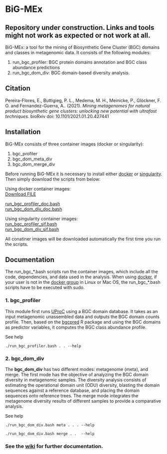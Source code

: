 # BiG-MEx
## Repository under construction. Links and tools might not work as expected or not work at all.


BiG-MEx: a tool for the mining of Biosynthetic Gene Cluster (BGC) domains and classes in metagenomic data. It consists of the following modules:
1. run_bgc_profiler: BGC protein domains annotation and BGC class abundance predictions  
2. run_bgc_dom_div: BGC domain-based diversity analysis.  

## Citation
Pereira-Flores, E., Buttigieg, P. L., Medema, M. H., Meinicke, P., Glöckner, F. O. and Fernandez-Guerra, A.. (2021). _Mining metagenomes for natural product biosynthetic gene clusters: unlocking new potential with ultrafast techniques_. bioRxiv doi: 10.1101/2021.01.20.427441

## Installation
BiG-MEx consists of three container images (docker or singularity): 
1. bgc_profiler  
2. bgc_dom_meta_div  
3. bgc_dom_merge_div  

Before running BiG-MEx it is necessary to install either [docker](https://www.docker.com/) or [singularity](https://sylabs.io/).
Then simply download the scripts from below:

Using docker container images:  
<a id="raw-url" href="https://raw.githubusercontent.com/pereiramemo/BiG-MEx/master/run_scripts/run_bgc_profiler_doc.bash">Download FILE</a>  

[run_bgc_profiler_doc.bash](https://raw.githubusercontent.com/pereiramemo/BiG-MEx/master/run_scripts/run_bgc_profiler_doc.bash)  
[run_bgc_dom_div_doc.bash](https://github.com/pereiramemo/BiG-MEx/blob/master/run_scripts/run_bgc_dom_div_doc.bash)  
  
Using singularity container images:  
[run_bgc_profiler_sif.bash]()  
[run_bgc_dom_div_sif.bash]()  

All conatiner images will be downloaded automatically the first time you run the scripts.

## Documentation
The run_bgc_\*.bash scripts run the container images, which include all the code, dependencies, and data used in the analysis. 
When using [docker](https://www.docker.com/), if your user is not in the [docker group](https://docs.docker.com/engine/installation/linux/linux-postinstall/#manage-docker-as-a-non-root-user) in Linux or Mac OS, the run_bgc_\*.bash scripts have to be executed with sudo.

### 1. bgc_profiler
This module first runs [UProC](http://uproc.gobics.de/) using a BGC domain database. It takes as an input metagenomic unassembled data and outputs the BGC domain counts profile. Then, based on the [bgcpred](https://github.com/pereiramemo/bgcpred) R package and using the BGC domains as predictor variables, it computes the BGC class abundance profile.

See help
```
./run_bgc_profiler.bash . . --help
```

### 2. bgc_dom_div

The **bgc_dom_div** has two different modes: metagenome (meta), and merge. The first mode has the objective of analyzing the BGC domain diversity in metagenomic samples. The diversity analysis consists of estimating the operational domain unit (ODU) diversity, blasting the domain sequences against a reference database, and placing the domain sequences onto reference trees.
The merge mode integrates the metagenome diversity results of different samples to provide a comparative analysis.

See help
```
./run_bgc_dom_div.bash meta . . . --help

./run_bgc_dom_div.bash merge . .  --help
```

### See the [wiki](https://github.com/pereiramemo/BiG-MEx/wiki) for further documentation.
